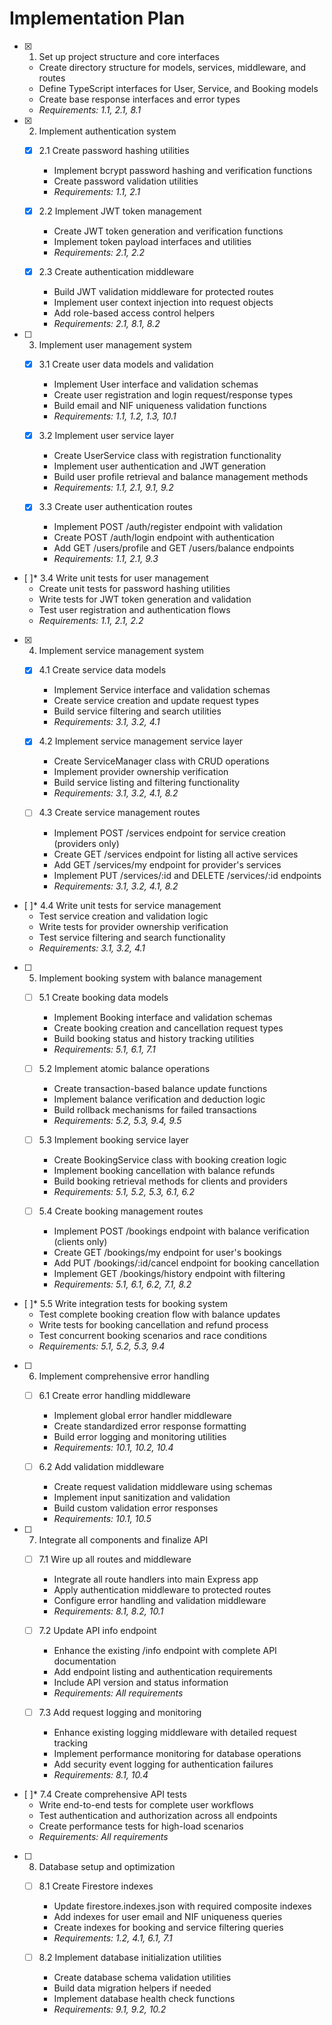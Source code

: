 # Implementation Plan

- [x] 1. Set up project structure and core interfaces





  - Create directory structure for models, services, middleware, and routes
  - Define TypeScript interfaces for User, Service, and Booking models
  - Create base response interfaces and error types
  - _Requirements: 1.1, 2.1, 8.1_

- [x] 2. Implement authentication system





  - [x] 2.1 Create password hashing utilities


    - Implement bcrypt password hashing and verification functions
    - Create password validation utilities
    - _Requirements: 1.1, 2.1_
  
  - [x] 2.2 Implement JWT token management


    - Create JWT token generation and verification functions
    - Implement token payload interfaces and utilities
    - _Requirements: 2.1, 2.2_
  


  - [x] 2.3 Create authentication middleware




    - Build JWT validation middleware for protected routes
    - Implement user context injection into request objects
    - Add role-based access control helpers
    - _Requirements: 2.1, 8.1, 8.2_

- [ ] 3. Implement user management system

  - [x] 3.1 Create user data models and validation





    - Implement User interface and validation schemas
    - Create user registration and login request/response types
    - Build email and NIF uniqueness validation functions
    - _Requirements: 1.1, 1.2, 1.3, 10.1_
  
  - [x] 3.2 Implement user service layer










    - Create UserService class with registration functionality
    - Implement user authentication and JWT generation
    - Build user profile retrieval and balance management methods
    - _Requirements: 1.1, 2.1, 9.1, 9.2_
  
  - [x] 3.3 Create user authentication routes










    - Implement POST /auth/register endpoint with validation
    - Create POST /auth/login endpoint with authentication
    - Add GET /users/profile and GET /users/balance endpoints
    - _Requirements: 1.1, 2.1, 9.3_

- [ ]* 3.4 Write unit tests for user management
  - Create unit tests for password hashing utilities
  - Write tests for JWT token generation and validation
  - Test user registration and authentication flows
  - _Requirements: 1.1, 2.1, 2.2_

- [x] 4. Implement service management system





  - [x] 4.1 Create service data models


    - Implement Service interface and validation schemas
    - Create service creation and update request types
    - Build service filtering and search utilities
    - _Requirements: 3.1, 3.2, 4.1_
  
  - [x] 4.2 Implement service management service layer


    - Create ServiceManager class with CRUD operations
    - Implement provider ownership verification
    - Build service listing and filtering functionality
    - _Requirements: 3.1, 3.2, 4.1, 8.2_
  


  - [ ] 4.3 Create service management routes
    - Implement POST /services endpoint for service creation (providers only)
    - Create GET /services endpoint for listing all active services
    - Add GET /services/my endpoint for provider's services
    - Implement PUT /services/:id and DELETE /services/:id endpoints
    - _Requirements: 3.1, 3.2, 4.1, 8.2_

- [ ]* 4.4 Write unit tests for service management
  - Test service creation and validation logic
  - Write tests for provider ownership verification
  - Test service filtering and search functionality
  - _Requirements: 3.1, 3.2, 4.1_

- [ ] 5. Implement booking system with balance management
  - [ ] 5.1 Create booking data models
    - Implement Booking interface and validation schemas
    - Create booking creation and cancellation request types
    - Build booking status and history tracking utilities
    - _Requirements: 5.1, 6.1, 7.1_
  
  - [ ] 5.2 Implement atomic balance operations
    - Create transaction-based balance update functions
    - Implement balance verification and deduction logic
    - Build rollback mechanisms for failed transactions
    - _Requirements: 5.2, 5.3, 9.4, 9.5_
  
  - [ ] 5.3 Implement booking service layer
    - Create BookingService class with booking creation logic
    - Implement booking cancellation with balance refunds
    - Build booking retrieval methods for clients and providers
    - _Requirements: 5.1, 5.2, 5.3, 6.1, 6.2_
  
  - [ ] 5.4 Create booking management routes
    - Implement POST /bookings endpoint with balance verification (clients only)
    - Create GET /bookings/my endpoint for user's bookings
    - Add PUT /bookings/:id/cancel endpoint for booking cancellation
    - Implement GET /bookings/history endpoint with filtering
    - _Requirements: 5.1, 6.1, 6.2, 7.1, 8.2_

- [ ]* 5.5 Write integration tests for booking system
  - Test complete booking creation flow with balance updates
  - Write tests for booking cancellation and refund process
  - Test concurrent booking scenarios and race conditions
  - _Requirements: 5.1, 5.2, 5.3, 9.4_

- [ ] 6. Implement comprehensive error handling
  - [ ] 6.1 Create error handling middleware
    - Implement global error handler middleware
    - Create standardized error response formatting
    - Build error logging and monitoring utilities
    - _Requirements: 10.1, 10.2, 10.4_
  
  - [ ] 6.2 Add validation middleware
    - Create request validation middleware using schemas
    - Implement input sanitization and validation
    - Build custom validation error responses
    - _Requirements: 10.1, 10.5_

- [ ] 7. Integrate all components and finalize API
  - [ ] 7.1 Wire up all routes and middleware
    - Integrate all route handlers into main Express app
    - Apply authentication middleware to protected routes
    - Configure error handling and validation middleware
    - _Requirements: 8.1, 8.2, 10.1_
  
  - [ ] 7.2 Update API info endpoint
    - Enhance the existing /info endpoint with complete API documentation
    - Add endpoint listing and authentication requirements
    - Include API version and status information
    - _Requirements: All requirements_
  
  - [ ] 7.3 Add request logging and monitoring
    - Enhance existing logging middleware with detailed request tracking
    - Implement performance monitoring for database operations
    - Add security event logging for authentication failures
    - _Requirements: 8.1, 10.4_

- [ ]* 7.4 Create comprehensive API tests
  - Write end-to-end tests for complete user workflows
  - Test authentication and authorization across all endpoints
  - Create performance tests for high-load scenarios
  - _Requirements: All requirements_

- [ ] 8. Database setup and optimization
  - [ ] 8.1 Create Firestore indexes
    - Update firestore.indexes.json with required composite indexes
    - Add indexes for user email and NIF uniqueness queries
    - Create indexes for booking and service filtering queries
    - _Requirements: 1.2, 4.1, 6.1, 7.1_
  
  - [ ] 8.2 Implement database initialization utilities
    - Create database schema validation utilities
    - Build data migration helpers if needed
    - Implement database health check functions
    - _Requirements: 9.1, 9.2, 10.2_